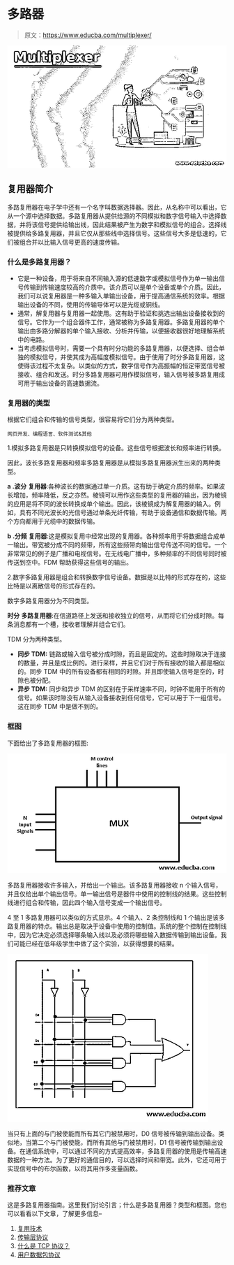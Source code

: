 # 多路器

> 原文：<https://www.educba.com/multiplexer/>

![Multiplexer](img/bb49f77ab25c8734c5148012c8fae300.png)



## 复用器简介

多路复用器在电子学中还有一个名字叫数据选择器。因此，从名称中可以看出，它从一个源中选择数据。多路复用器从提供给源的不同模拟和数字信号输入中选择数据，并将该信号提供给输出线，因此结果被产生为数字和模拟信号的组合。选择线被提供给多路复用器，并且它仅从那些线中选择信号。这些信号大多是低速的，它们被组合并以比输入信号更高的速度传输。

### 什么是多路复用器？

*   它是一种设备，用于将来自不同输入源的低速数字或模拟信号作为单一输出信号传输到传输速度较高的介质中。该介质可以是单个设备或单个介质。因此，我们可以说复用器是一种多输入单输出设备，用于提高通信系统的效率。根据输出设备的不同，使用的传输导体可以是光缆或铜线。
*   通常，解复用器与复用器一起使用。这有助于验证和挑选出输出设备接收到的信号。它作为一个组合器件工作，通常被称为多路复用器。多路复用器的单个输出由多路分解器的单个输入接收、分析并传输，以便接收器很好地理解系统中的电路。
*   当考虑模拟信号时，需要一个具有时分功能的多路复用器，以便选择、组合单独的模拟信号，并使其成为高幅度模拟信号。由于使用了时分多路复用器，这使得该过程不太复杂。以类似的方式，数字信号作为高振幅的恒定带宽信号被接收、组合和发送。时分多路复用器可用作模拟信号，输入信号被多路复用成可用于输出设备的高速数据流。

### 复用器的类型

根据它们组合和传输的信号类型，很容易将它们分为两种类型。

<small>网页开发、编程语言、软件测试&其他</small>

1.模拟多路复用器是只转换模拟信号的设备。这些信号根据波长和频率进行转换。

因此，波长多路复用器和频率多路复用器是从模拟多路复用器派生出来的两种类型。

**a .波分** **复用器**:各种波长的数据通过单一介质。这有助于确定介质的频率。如果波长增加，频率降低，反之亦然。棱镜可以用作这些类型的复用器的输出，因为棱镜的应用是将不同的波长转换成单个输出。因此，该棱镜成为解复用器的输入。例如，具有不同光波长的光信号通过单条光纤传输，有助于设备通信和数据传输。两个方向都用于光缆中的数据传输。

**b .分频** **复用器**:这是模拟复用中经常出现的复用器。各种频率用于将数据组合成单一输出。带宽被分成不同的频带，所有这些频带向输出信号传送不同的信号。一个非常常见的例子是广播和电视信号。在无线电广播中，多种频率的不同信号同时被传送到空中。FDM 帮助获得这些信号的输出。

2.数字多路复用器是组合和转换数字信号设备。数据是以比特的形式存在的，这些比特是以离散信号的形式存在的。

数字多路复用器分为不同类型。

**时分** **多路复用器**:在信道路径上发送和接收独立的信号，从而将它们分成时隙。每条消息都有一个槽，接收者理解并组合它们。

TDM 分为两种类型。

*   **同步 TDM:** 链路或输入信号被分成时隙，而且是固定的。这些时隙取决于连接的数量，并且是成比例的。进行采样，并且它们对于所有接收的输入都是相似的。同步 TDM 中的所有设备都有相同的时隙。并且即使输入信号是空的，时隙也被分配。
*   **异步 TDM:** 同步和异步 TDM 的区别在于采样速率不同，时钟不能用于所有的信号。如果该时隙没有从输入设备接收到任何信号，它可以用于下一组信号。这在同步 TDM 中是做不到的。

### 框图

下面给出了多路复用器的框图:

![Block Diagram](img/b1295727d4c90f77f56db75ebd17b0ec.png)



多路复用器接收许多输入，并给出一个输出。该多路复用器接收 n 个输入信号，并且仅给出单个输出信号。单一输出信号是器件中使用的控制线的结果。这些控制线进行组合和传输，因此四个输入信号变成一个输出信号。

4 至 1 多路复用器可以类似的方式显示。4 个输入、2 条控制线和 1 个输出是该多路复用器的特点。输出总是取决于设备中使用的控制值。系统的整个控制在控制线中，因为它决定必须选择哪条输入线以及必须将哪些输入数据传输到输出设备。我们可能已经在低年级学生中做了这个实验，以获得想要的结果。

![multiplexer Diagram](img/fb3a8f423a3db22018178e7f5b2f9b6a.png)



当只有上面的与门被使能而所有其它门被禁用时，D0 信号被传输到输出设备。类似地，当第二个与门被使能，而所有其他与门被禁用时，D1 信号被传输到输出设备。在通信系统中，可以通过不同的方式提高效率，多路复用器的使用是传输高速数据的一种方法。为了更好的通信目的，可以选择时间和带宽。此外，它还可用于实现信号中的布尔函数，以将其用作多变量函数。

### 推荐文章

这是多路复用器指南。这里我们讨论引言；什么是多路复用器？类型和框图。您也可以看看以下文章，了解更多信息–

1.  [复用技术](https://www.educba.com/multiplexing-techniques/)
2.  [传输层协议](https://www.educba.com/transport-layer-protocols/)
3.  [什么是 TCP 协议？](https://www.educba.com/what-is-tcp-protocol/)
4.  [用户数据包协议](https://www.educba.com/user-datagram-protocol/)





